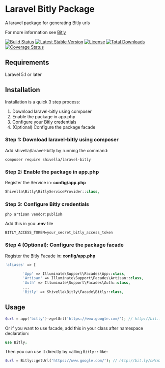 Laravel Bitly Package
=====================

A laravel package for generating Bitly urls

For more information see [Bitly](https://bitly.com/)

[![Build Status](https://travis-ci.org/Shivella/laravel-bitly.svg?branch=master)](https://travis-ci.org/Shivella/laravel-bitly) [![Latest Stable Version](https://poser.pugx.org/shivella/laravel-bitly/v/stable)](https://packagist.org/packages/shivella/laravel-bitly) [![License](https://poser.pugx.org/shivella/laravel-bitly/license)](https://packagist.org/packages/shivella/laravel-bitly) [![Total Downloads](https://poser.pugx.org/shivella/laravel-bitly/downloads)](https://packagist.org/packages/shivella/laravel-bitly) [![Coverage Status](https://coveralls.io/repos/github/Shivella/laravel-bitly/badge.svg)](https://coveralls.io/github/Shivella/laravel-bitly)

## Requirements ##

Laravel 5.1 or later


Installation
------------
Installation is a quick 3 step process:

1. Download laravel-bitly using composer
2. Enable the package in app.php
3. Configure your Bitly credentials
4. (Optional) Configure the package facade

### Step 1: Download laravel-bitly using composer

Add shivella/laravel-bitly by running the command:

```
composer require shivella/laravel-bitly
```

### Step 2: Enable the package in app.php

Register the Service in: **config/app.php**

``` php
Shivella\Bitly\BitlyServiceProvider::class,
````

### Step 3: Configure Bitly credentials

```
php artisan vendor:publish
```

Add this in you **.env** file

```
BITLY_ACCESS_TOKEN=your_secret_bitly_access_token
```

### Step 4 (Optional): Configure the package facade

Register the Bitly Facade in: **config/app.php**

``` php
'aliases' => [

        'App' => Illuminate\Support\Facades\App::class,
        'Artisan' => Illuminate\Support\Facades\Artisan::class,
        'Auth' => Illuminate\Support\Facades\Auth::class,
        ...
        'Bitly' => Shivella\Bitly\Facade\Bitly::class,
````

Usage
-----

``` php
$url = app('bitly')->getUrl('https://www.google.com/'); // http://bit.ly/nHcn3
````

Or if you want to use facade, add this in your class after namespace declaration:

``` php
use Bitly;
```
Then you can use it directly by calling `Bitly::` like:
``` php
$url = Bitly::getUrl('https://www.google.com/'); // http://bit.ly/nHcn3
````